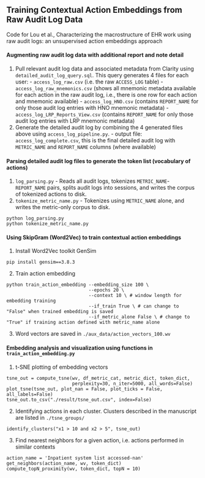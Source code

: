 ## Training Contextual Action Embeddings from Raw Audit Log Data

Code for Lou et al., Characterizing the macrostructure of EHR work using raw audit logs: an unsupervised action embeddings approach

#### Augmenting raw audit log data with additional report and note detail
1. Pull relevant audit log data and associated metadata from Clarity using `detailed_audit_log_query.sql`. This query generates 4 files for each user: 
        - `access_log_raw.csv` (i.e. the raw `ACCESS_LOG` table)
        - `access_log_raw_mnemonics.csv` (shows all mnemonic metadata available for each action in the raw audit log, i.e., there is one row for each action and mnemonic available)
        - `access_log_HNO.csv` (contains `REPORT_NAME` for only those audit log entries with HNO mnemonic metadata)
        - `access_log_LRP_Reports_View.csv` (contains `REPORT_NAME` for only those audit log entries with LRP mnemonic metadata)
2. Generate the detailed audit log by combining the 4 generated files above using `access_log_pipeline.py`.
        - output file: `access_log_complete.csv`, this is the final detailed audit log with `METRIC_NAME` and `REPORT_NAME` columns (where available)

#### Parsing detailed audit log files to generate the token list (vocabulary of actions)
1.  `log_parsing.py` - Reads all audit logs, tokenizes `METRIC_NAME`-`REPORT_NAME` pairs, splits audit logs into sessions, and writes the corpus of tokenized actions to disk.
2.  `tokenize_metric_name.py` - Tokenizes using `METRIC_NAME` alone, and writes the metric-only corpus to disk.
```
python log_parsing.py
python tokenize_metric_name.py
```
#### Using SkipGram (Word2Vec) to train contextual action embeddings
1. Install Word2Vec toolkit GenSim
```
pip install gensim==3.8.3
```
2. Train action embedding
```
python train_action_embedding --embedding_size 100 \
                              --epochs 20 \
                              --context 10 \ # window length for embedding training
                              --if_train True \ # can change to "False" when trained embedding is saved
                              --if_metric_alone False \ # change to "True" if training action defined with metric_name alone
```
3. Word vectors are saved in `./aux_data/action_vectors_100.wv`

#### Embedding analysis and visualization using functions in `train_action_embedding.py`
1. t-SNE plotting of embedding vectors
```
tsne_out = compute_tsne(wv, df_metric_cat, metric_dict, token_dict,
                        perplexity=30, n_iter=5000, all_words=False)
plot_tsne(tsne_out, plot_nan = False, plot_ticks = False, all_labels=False)
tsne_out.to_csv("./result/tsne_out.csv", index=False)
```
2. Identifying actions in each cluster. Clusters described in the manuscript are listed in `./tsne_groups/`
```
identify_clusters("x1 > 10 and x2 > 5", tsne_out)
```
3. Find nearest neighbors for a given action, i.e. actions performed in similar contexts
```
action_name = 'Inpatient system list accessed-nan'
get_neighbors(action_name, wv, token_dict)
compute_topN_proximity(wv, token_dict, topN = 10)
```
